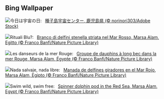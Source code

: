 ## Bing Wallpaper
![](https://www.bing.com/th?id=OHR.SpaceDay2025_JA-JP8112086826_UHD.jpg&w=1000)今日は宇宙の日:&nbsp;&ensp;[種子島宇宙センター, 鹿児島県 (© norinori303/Adobe Stock)](https://www.bing.com/th?id=OHR.SpaceDay2025_JA-JP8112086826_UHD.jpg)
<br><br/>
![](https://www.bing.com/th?id=OHR.SpinnerDolphins_IT-IT5393623378_UHD.jpg&w=1000)Rituali Blu?:&nbsp;&ensp;[Branco di delfini stenella striata nel Mar Rosso, Marsa Alam, Egitto (© Franco Banfi/Nature Picture Library)](https://www.bing.com/th?id=OHR.SpinnerDolphins_IT-IT5393623378_UHD.jpg)
<br><br/>
![](https://www.bing.com/th?id=OHR.SpinnerDolphins_FR-FR4369584175_UHD.jpg&w=1000)Les danseurs de la mer Rouge:&nbsp;&ensp;[Groupe de dauphins à long bec dans la mer Rouge, Marsa Alam, Égypte (© Franco Banfi/Nature Picture Library)](https://www.bing.com/th?id=OHR.SpinnerDolphins_FR-FR4369584175_UHD.jpg)
<br><br/>
![](https://www.bing.com/th?id=OHR.SpinnerDolphins_ES-ES8128013547_UHD.jpg&w=1000)Nada salvaje, nada libre:&nbsp;&ensp;[Manada de delfines giradores en el Mar Rojo, Marsa Alam, Egipto (© Franco Banfi/Nature Picture Library)](https://www.bing.com/th?id=OHR.SpinnerDolphins_ES-ES8128013547_UHD.jpg)
<br><br/>
![](https://www.bing.com/th?id=OHR.SpinnerDolphins_EN-GB1386231173_UHD.jpg&w=1000)Swim wild, swim free:&nbsp;&ensp;[Spinner dolphin pod in the Red Sea, Marsa Alam, Egypt (© Franco Banfi/Nature Picture Library)](https://www.bing.com/th?id=OHR.SpinnerDolphins_EN-GB1386231173_UHD.jpg)
<br><br/>
